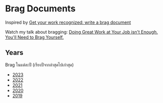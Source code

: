 # Brag Documents

Inspired by [Get your work recognized: write a brag
document](https://jvns.ca/blog/brag-documents/)

Watch my talk about bragging: [Doing Great Work at Your Job isn't Enough.
You'll Need to Brag Yourself.](https://www.youtube.com/watch?v=xv3XnW_eDJI)

## Years

Brag ในแต่ละปี (เรียงปีจากล่าสุดไปเก่าสุด)

* [2023](2023.md)
* [2022](2022.md)
* [2021](2021.md)
* [2020](2020.md)
* [2019](2019.md)
